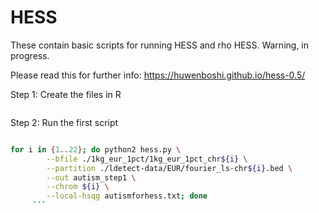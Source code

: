 # HESS

These contain basic scripts for running HESS and rho HESS. Warning, in progress. 

Please read this for further info: https://huwenboshi.github.io/hess-0.5/

Step 1: Create the files in R
```R


```


Step 2: Run the first script

```bash

for i in {1..22}; do python2 hess.py \
        --bfile ./1kg_eur_1pct/1kg_eur_1pct_chr${i} \
        --partition ./ldetect-data/EUR/fourier_ls-chr${i}.bed \
        --out autism_step1 \
        --chrom ${i} \
        --local-hsqg autismforhess.txt; done
     ```
